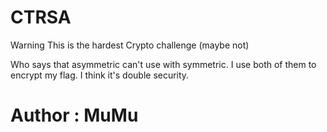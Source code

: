 # CTRSA

Warning This is the hardest Crypto challenge (maybe not)

Who says that asymmetric can't use with symmetric.
I use both of them to encrypt my flag.
I think it's double security.

# Author : MuMu

